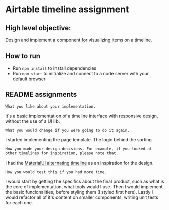 # Airtable timeline assignment

## High level objective:

Design and implement a component for visualizing items on a timeline.

## How to run

- Run `npm install` to install dependencies
- Run `npm start` to initialize and connect to a node server with your default browser

## README assignments

```
What you like about your implementation.
```

It's a basic implementation of a timeline interface with responsive design, without the use of a UI lib.

```
What you would change if you were going to do it again.
```

I started implementing the page template. The logic behind the sorting

```
How you made your design decisions. For example, if you looked at other timelines for inspiration, please note that.
```

I had the [MaterialUI alternating timeline](https://mui.com/material-ui/react-timeline/) as an inspiration for the design.

```
How you would test this if you had more time.
```

I would start by getting the specifics about the final product, such as what is the core of implementation, what tools would I use. Then I would implement the basic funcionalities, before styling them (I styled first here). Lastly I would refactor all of it's content on smaller components, writing unit tests for each one.
